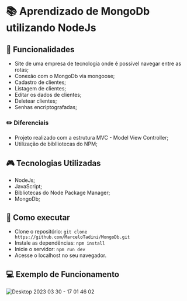# :books: Aprendizado de MongoDb utilizando NodeJs


## :mag_right: Funcionalidades 
* Site de uma empresa de tecnologia onde é possível navegar entre as rotas;
* Conexão com o MongoDb via mongoose;
* Cadastro de clientes;
* Listagem de clientes;
* Editar os dados de clientes;
* Deletear clientes;
* Senhas encriptografadas;

### :pencil2: Diferenciais
* Projeto realizado com a estrutura MVC - Model View Controller;
* Utilização de biblliotecas do NPM;

##  :video_game: Tecnologias Utilizadas 
* NodeJs;
* JavaScript;
* Bibliotecas do Node Package Manager;
* MongoDb;

## :rocket: Como executar 
* Clone o repositório:
```` git clone https://github.com/MarceloTadini/MongoDb.git ````
* Instale as dependências: ```` npm install ````
* Inicie o servidor: ```` npm run dev ````
* Acesse o localhost no seu navegador.

## :computer: Exemplo de Funcionamento

![Desktop 2023 03 30 - 17 01 46 02](https://user-images.githubusercontent.com/57718626/228952792-247eb315-eb14-40f3-8164-8377ccee47b3.gif)

